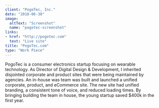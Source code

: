 ```yaml
---
client: "PogoTec, Inc."
date: "2018-06-30"
image:
  altText: "Screenshot"
  name: "pogotec-screenshot"
links:
- href: "http://pogotec.com"
  text: "Live site"
title: "PogoTec.com"
type: "Work Piece"
---
```


PogoTec is a consumer electronics startup focusing on wearable technology. As Director of Digital Design & Development, I inherited disjointed corporate and product sites that were being maintained by agencies. An in-house was team was built and launched a unified corporate, product, and eCommerce site. The new site had unified branding, a consistent tone of voice, and reduced loading times. By bringing building the team in house, the young startup saved $400k in the first year.